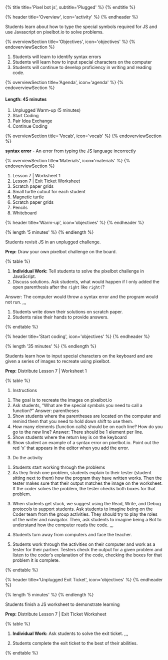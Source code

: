 {% title title='Pixel bot js', subtitle='Plugged' %}
{% endtitle %}

{% header title='Overview', icon='activity' %}
{% endheader %}

Students learn about how to type the special symbols required for JS and use Javascript on pixelbot.io to solve problems.

{% overviewSection title='Objectives', icon='objectives' %}
{% endoverviewSection %}

1. Students will learn to identify syntax errors
2. Students will learn how to input special characters on the computer
3. Students will continue to develop proficiency in writing and reading code.

{% overviewSection title='Agenda', icon='agenda' %}
{% endoverviewSection %}

#### Length: 45 minutes

1. Unplugged Warm-up (5 minutes)
2. Start Coding
3. Pair Idea Exchange
4. Continue Coding

{% overviewSection title='Vocab', icon='vocab' %}
{% endoverviewSection %}

**syntax error** - An error from typing the JS language incorrectly

{% overviewSection title='Materials', icon='materials' %}
{% endoverviewSection %}

1. Lesson 7 | Worksheet 1
2. Lesson 7 | Exit Ticket Worksheet
3. Scratch paper grids
4. Small turtle cutout for each student
5. Magnetic turtle
6. Scratch paper grids
7. Pencils
8. Whiteboard

{% header title='Warm-up', icon='objectives' %}
{% endheader %}

{% length '5 minutes' %}
{% endlength %}

Students revisit JS in an unplugged challenge.

**Prep:** Draw your own pixelbot challenge on the board.

{% table %}

1) **Individual Work:** Tell students to solve the pixelbot challenge in JavaScript.
2) Discuss solutions. Ask students, what would happen if I only added the open parenthesis after the `right` like `right(`?

Answer: The computer would throw a syntax error and the program would not run.
,,,

1) Students write down their solutions on scratch paper.
2) Students raise their hands to provide answers.

{% endtable %}

{% header title='Start coding', icon='objectives' %}
{% endheader %}

{% length '35 minutes' %}
{% endlength %}

Students learn how to input special characters on the keyboard and are given a series of images to recreate using pixelbot.

**Prep:** Distribute Lesson 7 | Worksheet 1

{% table %}

1) Instructions
  1. The goal is to recreate the images on pixelbot.io
  2. Ask students, “What are the special symbols you need to call a function?”
    Answer: parentheses
  3. Show students where the parentheses are located on the computer and remind them that you need to hold down shift to use them.
  4. How many elements (function calls) should be on each line? How do you go to the new line?
	 Answer: There should be 1 element per line.
  5. Show students where the return key is on the keyboard
  6. Show student an example of a syntax error on pixelbot.io. Point out the red ‘x’ that appears in the editor when you add the error.
3) Do the activity
  1. Students start working through the problems
  2. As they finish one problem, students explain to their tester (student sitting next to them) how the program they have written works. Then the tester makes sure that their output matches the image on the worksheet. If the coder solves the problem, the tester checks both boxes for that problem.
3) When students get stuck, we suggest using the Read, Write, and Debug protocols to support students. Ask students to imagine being on the Coder team from the group activities. They should try to play the roles of the writer and navigator. Then, ask students to imagine being a Bot to understand how the computer reads the code.
,,,

1) Students turn away from computers and face the teacher.
2) Students work through the activities on their computer and work as a tester for their partner.
Testers check the output for a given problem and listen to the coder’s explanation of the code, checking the boxes for that problem it is complete.

{% endtable %}

{% header title='Unplugged Exit Ticket', icon='objectives' %}
{% endheader %}

{% length '5 minutes' %}
{% endlength %}

Students finish a JS worksheet to demonstrate learning

**Prep:** Distribute Lesson 7 | Exit Ticket Worksheet

{% table %}

1) **Individual Work:** Ask students to solve the exit ticket.
,,,

1) Students complete the exit ticket to the best of their abilities.

{% endtable %}
